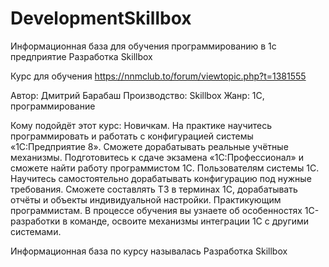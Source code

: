 # DevelopmentSkillbox
 Информационная база для обучения программированию в 1с предприятие Разработка Skillbox


Курс для обучения https://nnmclub.to/forum/viewtopic.php?t=1381555

Автор: Дмитрий Барабаш
Производство: Skillbox
Жанр: 1С, программирование

Кому подойдёт этот курс:
Новичкам. На практике научитесь программировать и работать с конфигурацией системы «1С:Предприятие 8». Сможете дорабатывать реальные учётные механизмы. Подготовитесь к сдаче экзамена «1С:Профессионал» и сможете найти работу программистом 1С.
Пользователям системы 1С. Научитесь самостоятельно дорабатывать конфигурацию под нужные требования. Сможете составлять ТЗ в терминах 1С, дорабатывать отчёты и объекты индивидуальной настройки.
Практикующим программистам. В процессе обучения вы узнаете об особенностях 1С-разработки в команде, освоите механизмы интеграции 1С с другими системами.

Информационная база по курсу называлась Разработка Skillbox
